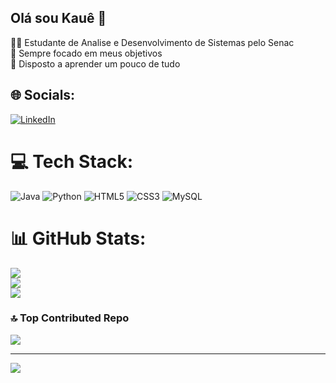 ## Olá sou Kauê 👋

🧑‍🎓 Estudante de Analise e Desenvolvimento de Sistemas pelo Senac<br>
🤩 Sempre focado em meus objetivos<br>
🧠 Disposto a aprender um pouco de tudo


## 🌐 Socials:
[![LinkedIn](https://img.shields.io/badge/LinkedIn-%230077B5.svg?logo=linkedin&logoColor=white)](https://linkedin.com/in/www.linkedin.com/in/kaue-rogerio) 

# 💻 Tech Stack:
![Java](https://img.shields.io/badge/java-%23ED8B00.svg?style=for-the-badge&logo=openjdk&logoColor=white) ![Python](https://img.shields.io/badge/python-3670A0?style=for-the-badge&logo=python&logoColor=ffdd54) ![HTML5](https://img.shields.io/badge/html5-%23E34F26.svg?style=for-the-badge&logo=html5&logoColor=white) ![CSS3](https://img.shields.io/badge/css3-%231572B6.svg?style=for-the-badge&logo=css3&logoColor=white) ![MySQL](https://img.shields.io/badge/mysql-4479A1.svg?style=for-the-badge&logo=mysql&logoColor=white)
# 📊 GitHub Stats:
![](https://github-readme-stats.vercel.app/api?username=Empty17&theme=merko&hide_border=false&include_all_commits=false&count_private=false)<br/>
![](https://nirzak-streak-stats.vercel.app/?user=Empty17&theme=merko&hide_border=false)<br/>
![](https://github-readme-stats.vercel.app/api/top-langs/?username=Empty17&theme=merko&hide_border=false&include_all_commits=false&count_private=false&layout=compact)

### 🔝 Top Contributed Repo
![](https://github-contributor-stats.vercel.app/api?username=Empty17&limit=5&theme=merko&combine_all_yearly_contributions=true)

---
[![](https://visitcount.itsvg.in/api?id=Empty17&icon=0&color=0)](https://visitcount.itsvg.in)

<!-- Proudly created with GPRM ( https://gprm.itsvg.in ) -->
